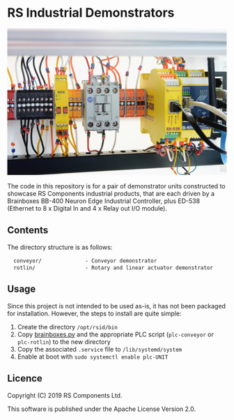 # RS Industrial Demonstrators

![DIN rail detail](/images/featured.jpg)

The code in this repository is for a pair of demonstrator units constructed to
showcase RS Components industrial products, that are each driven by a Brainboxes
BB-400 Neuron Edge Industrial Controller, plus ED-538 (Ethernet to 8 x Digital In
and 4 x Relay out I/O module).

## Contents

The directory structure is as follows:

      conveyor/              - Conveyor demonstrator
      rotlin/                - Rotary and linear actuator demonstrator

## Usage

Since this project is not intended to be used as-is, it has not been packaged
for installation. However, the steps to install are quite simple:

1. Create the directory `/opt/rsid/bin`
2. Copy [brainboxes.py][1] and the appropriate PLC script (`plc-conveyor` or
`plc-rotlin`) to the new directory
3. Copy the associated `.service` file to `/lib/systemd/system`
4. Enable at boot with `sudo systemctl enable plc-UNIT`

## Licence

Copyright (C) 2019 RS Components Ltd.

This software is published under the Apache License Version 2.0.

[1]: http://www.brainboxes.com/files/pages/support/faqs/sample_code/Brainboxes.IO.Python.zip
